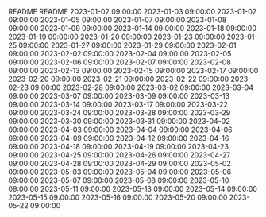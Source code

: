 README
README
2023-01-02 09:00:00
2023-01-03 09:00:00
2023-01-02 09:00:00
2023-01-05 09:00:00
2023-01-07 09:00:00
2023-01-08 09:00:00
2023-01-09 09:00:00
2023-01-14 09:00:00
2023-01-18 09:00:00
2023-01-19 09:00:00
2023-01-20 09:00:00
2023-01-23 09:00:00
2023-01-25 09:00:00
2023-01-27 09:00:00
2023-01-29 09:00:00
2023-02-01 09:00:00
2023-02-02 09:00:00
2023-02-04 09:00:00
2023-02-05 09:00:00
2023-02-06 09:00:00
2023-02-07 09:00:00
2023-02-08 09:00:00
2023-02-13 09:00:00
2023-02-15 09:00:00
2023-02-17 09:00:00
2023-02-20 09:00:00
2023-02-21 09:00:00
2023-02-22 09:00:00
2023-02-23 09:00:00
2023-02-28 09:00:00
2023-03-02 09:00:00
2023-03-04 09:00:00
2023-03-07 09:00:00
2023-03-09 09:00:00
2023-03-13 09:00:00
2023-03-14 09:00:00
2023-03-17 09:00:00
2023-03-22 09:00:00
2023-03-24 09:00:00
2023-03-28 09:00:00
2023-03-29 09:00:00
2023-03-30 09:00:00
2023-03-31 09:00:00
2023-04-02 09:00:00
2023-04-03 09:00:00
2023-04-04 09:00:00
2023-04-06 09:00:00
2023-04-09 09:00:00
2023-04-12 09:00:00
2023-04-16 09:00:00
2023-04-18 09:00:00
2023-04-19 09:00:00
2023-04-23 09:00:00
2023-04-25 09:00:00
2023-04-26 09:00:00
2023-04-27 09:00:00
2023-04-28 09:00:00
2023-04-29 09:00:00
2023-05-02 09:00:00
2023-05-03 09:00:00
2023-05-04 09:00:00
2023-05-06 09:00:00
2023-05-07 09:00:00
2023-05-08 09:00:00
2023-05-10 09:00:00
2023-05-11 09:00:00
2023-05-13 09:00:00
2023-05-14 09:00:00
2023-05-15 09:00:00
2023-05-16 09:00:00
2023-05-20 09:00:00
2023-05-22 09:00:00
